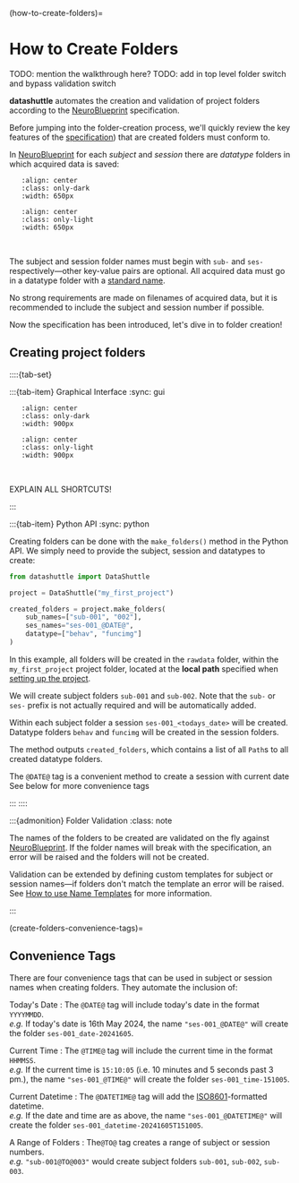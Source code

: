 (how-to-create-folders)=
# How to Create Folders

TODO: mention the walkthrough here?
TODO: add in top level folder switch and bypass validation switch

**datashuttle** automates the creation and validation of project folders
according to the [NeuroBlueprint](https://neuroblueprint.neuroinformatics.dev/)
specification.

Before jumping into the folder-creation process, we'll quickly
review the key features of the
[specification](https://neuroblueprint.neuroinformatics.dev/specification.html))
that are created folders must conform to.

In [NeuroBlueprint](https://neuroblueprint.neuroinformatics.dev/) for each
*subject* and *session* there are *datatype* folders in which acquired
data is saved:

```{image} /_static/NeuroBlueprint_project_tree_dark.png
   :align: center
   :class: only-dark
   :width: 650px
```
```{image} /_static/NeuroBlueprint_project_tree_light.png
   :align: center
   :class: only-light
   :width: 650px
```
<br>


The subject and session folder names must begin with `sub-` and `ses-`
respectively—other key-value pairs are optional. All acquired data must go
in a datatype folder with a
[standard name](https://neuroblueprint.neuroinformatics.dev/specification.html).

No strong requirements are made on filenames of acquired data, but it is recommended
to include the subject and session number if possible.

Now the specification has been introduced, let's dive in to folder creation!


## Creating project folders

::::{tab-set}

:::{tab-item} Graphical Interface
:sync: gui


```{image} /_static/screenshots/how-to-create-folders-example-dark.png
   :align: center
   :class: only-dark
   :width: 900px
```
```{image} /_static/screenshots/how-to-create-folders-example-light.png
   :align: center
   :class: only-light
   :width: 900px
```
<br>

EXPLAIN ALL SHORTCUTS!

:::

:::{tab-item} Python API
:sync: python

Creating folders can be done with the `make_folders()` method in the Python API.
We simply need to provide the subject, session and datatypes to create:

```python
from datashuttle import DataShuttle

project = DataShuttle("my_first_project")

created_folders = project.make_folders(
    sub_names=["sub-001", "002"],
    ses_names="ses-001_@DATE@",
    datatype=["behav", "funcimg"]
)
```

In this example, all folders will be created in the `rawdata` folder,
within the `my_first_project` project folder, located at the **local path**
specified when [setting up the project](make-a-new-project).

We will create subject folders `sub-001` and `sub-002`. Note that
the `sub-` or `ses-` prefix is not actually required and will
be automatically added.

Within each subject folder a session `ses-001_<todays_date>` will be created.
Datatype folders `behav` and `funcimg` will be created in the session folders.

The method outputs `created_folders`, which contains a list of all
`Path`s to all created datatype folders.

The `@DATE@` tag is a convenient method to create a session with current date
See below for more convenience tags

:::
::::

:::{admonition} Folder Validation
:class: note

The names of the folders to be created are validated on the fly against
[NeuroBlueprint](https://neuroblueprint.neuroinformatics.dev/).
If the folder names will break with the specification, an error will
be raised and the folders will not be created.

Validation can be extended by defining custom templates for subject
or session names—if folders don't match the template an error will be raised.
See [How to use Name Templates](how-to-use-name-templates) for more information.

:::

(create-folders-convenience-tags)=
## Convenience Tags

There are four convenience tags that can be used in subject or session
names when creating folders. They automate the inclusion of:

Today's Date
: The `@DATE@` tag will include today's date in the format `YYYYMMDD`. \
    *e.g.* If today's date is 16th May 2024, the name `"ses-001_@DATE@"` will
create the folder `ses-001_date-20241605`.

Current Time
: The `@TIME@` tag will include the current time in the format `HHMMSS`. \
    *e.g.* If the current time is `15:10:05` (i.e. 10 minutes and 5 seconds past 3 pm.),
the name `"ses-001_@TIME@"` will create the folder `ses-001_time-151005`.

Current Datetime
: The `@DATETIME@` tag will add the
[ISO8601](https://en.wikipedia.org/wiki/ISO_8601)-formatted datetime. \
    *e.g.* If the date and time are as above, the name `"ses-001_@DATETIME@"` will
create the folder `ses-001_datetime-20241605T151005`.

A Range of Folders
: The`@TO@` tag creates a range of subject or session numbers. \
    *e.g.* `"sub-001@TO@003"` would create subject folders `sub-001`, `sub-002`, `sub-003`.
